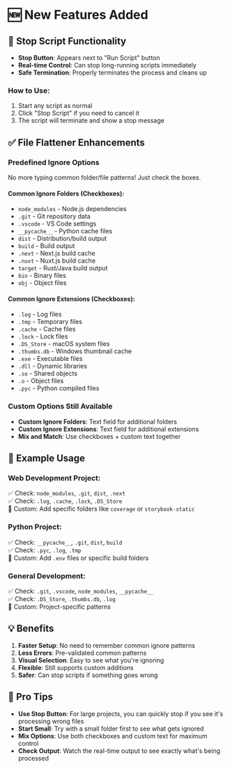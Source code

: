 # 🆕 New Features Added

## 🛑 Stop Script Functionality
- **Stop Button**: Appears next to "Run Script" button
- **Real-time Control**: Can stop long-running scripts immediately
- **Safe Termination**: Properly terminates the process and cleans up

### How to Use:
1. Start any script as normal
2. Click "Stop Script" if you need to cancel it
3. The script will terminate and show a stop message

## ✅ File Flattener Enhancements

### **Predefined Ignore Options**
No more typing common folder/file patterns! Just check the boxes.

#### **Common Ignore Folders** (Checkboxes):
- `node_modules` - Node.js dependencies
- `.git` - Git repository data  
- `.vscode` - VS Code settings
- `__pycache__` - Python cache files
- `dist` - Distribution/build output
- `build` - Build output
- `.next` - Next.js build cache
- `.nuxt` - Nuxt.js build cache
- `target` - Rust/Java build output
- `bin` - Binary files
- `obj` - Object files

#### **Common Ignore Extensions** (Checkboxes):
- `.log` - Log files
- `.tmp` - Temporary files
- `.cache` - Cache files
- `.lock` - Lock files
- `.DS_Store` - macOS system files
- `.thumbs.db` - Windows thumbnail cache
- `.exe` - Executable files
- `.dll` - Dynamic libraries
- `.so` - Shared objects
- `.o` - Object files
- `.pyc` - Python compiled files

### **Custom Options Still Available**
- **Custom Ignore Folders**: Text field for additional folders
- **Custom Ignore Extensions**: Text field for additional extensions
- **Mix and Match**: Use checkboxes + custom text together

## 🎯 Example Usage

### **Web Development Project**:
✅ Check: `node_modules`, `.git`, `dist`, `.next`  
✅ Check: `.log`, `.cache`, `.lock`, `.DS_Store`  
📝 Custom: Add specific folders like `coverage` or `storybook-static`

### **Python Project**:
✅ Check: `__pycache__`, `.git`, `dist`, `build`  
✅ Check: `.pyc`, `.log`, `.tmp`  
📝 Custom: Add `.env` files or specific build folders

### **General Development**:
✅ Check: `.git`, `.vscode`, `node_modules`, `__pycache__`  
✅ Check: `.DS_Store`, `.thumbs.db`, `.log`  
📝 Custom: Project-specific patterns

## 💡 Benefits

1. **Faster Setup**: No need to remember common ignore patterns
2. **Less Errors**: Pre-validated common patterns
3. **Visual Selection**: Easy to see what you're ignoring
4. **Flexible**: Still supports custom additions
5. **Safer**: Can stop scripts if something goes wrong

## 🚀 Pro Tips

- **Use Stop Button**: For large projects, you can quickly stop if you see it's processing wrong files
- **Start Small**: Try with a small folder first to see what gets ignored
- **Mix Options**: Use both checkboxes and custom text for maximum control
- **Check Output**: Watch the real-time output to see exactly what's being processed
